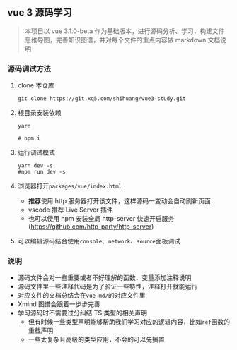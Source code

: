 ## vue 3 源码学习



> 本项目以 vue 3.1.0-beta 作为基础版本，进行源码分析、学习，构建文件思维导图，完善知识图谱，并对每个文件的重点内容做 markdown 文档说明



### 源码调试方法

1. clone 本仓库

   ```shell
   git clone https://git.xq5.com/shihuang/vue3-study.git
   ```

   

2. 根目录安装依赖

   ```shell
   yarn
   
   # npm i
   ```

   

3. 运行调试模式

   ```shell
   yarn dev -s
   #npm run dev -s
   ```

   

4. 浏览器打开`packages/vue/index.html`

   - **推荐**使用 http 服务器打开该文件，这样源码一变动会自动刷新页面
   - vscode 推荐 Live Server 插件
   - 也可以使用 npm 安装全局 http-server 快速开启服务(https://github.com/http-party/http-server)

5. 可以编辑源码结合使用`console`、`network`、`source`面板调试





### 说明

- 源码文件会对一些重要或者不好理解的函数、变量添加注释说明
- 源码文件里一些注释代码是为了验证一些特性，注释打开就能运行
- 对应文件的文档总结会在`vue-md/`的对应文件里
- Xmind 图谱会跟着一步步完善
- 学习源码时不需要过分纠结 TS 类型的相关声明
  - 但有时候一些类型声明能够帮助我们学习对应的逻辑内容，比如`ref`函数的重载声明
  - 一些太复杂且高级的类型应用，不会的可以先搁置

